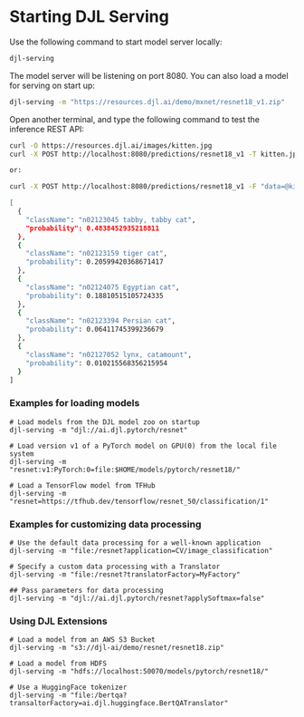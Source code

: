 # Starting DJL Serving

Use the following command to start model server locally:

```sh
djl-serving
```

The model server will be listening on port 8080. You can also load a model for serving on start up:

```sh
djl-serving -m "https://resources.djl.ai/demo/mxnet/resnet18_v1.zip"
```

Open another terminal, and type the following command to test the inference REST API:

```sh
curl -O https://resources.djl.ai/images/kitten.jpg
curl -X POST http://localhost:8080/predictions/resnet18_v1 -T kitten.jpg

or:

curl -X POST http://localhost:8080/predictions/resnet18_v1 -F "data=@kitten.jpg"

[
  {
    "className": "n02123045 tabby, tabby cat",
    "probability": 0.4838452935218811
  },
  {
    "className": "n02123159 tiger cat",
    "probability": 0.20599420368671417
  },
  {
    "className": "n02124075 Egyptian cat",
    "probability": 0.18810515105724335
  },
  {
    "className": "n02123394 Persian cat",
    "probability": 0.06411745399236679
  },
  {
    "className": "n02127052 lynx, catamount",
    "probability": 0.010215568356215954
  }
]
```

### Examples for loading models

```shell
# Load models from the DJL model zoo on startup
djl-serving -m "djl://ai.djl.pytorch/resnet"

# Load version v1 of a PyTorch model on GPU(0) from the local file system
djl-serving -m "resnet:v1:PyTorch:0=file:$HOME/models/pytorch/resnet18/"

# Load a TensorFlow model from TFHub
djl-serving -m "resnet=https://tfhub.dev/tensorflow/resnet_50/classification/1"
```

### Examples for customizing data processing

```shell
# Use the default data processing for a well-known application
djl-serving -m "file:/resnet?application=CV/image_classification"

# Specify a custom data processing with a Translator
djl-serving -m "file:/resnet?translatorFactory=MyFactory"

## Pass parameters for data processing
djl-serving -m "djl://ai.djl.pytorch/resnet?applySoftmax=false"
```

### Using DJL Extensions

```shell
# Load a model from an AWS S3 Bucket
djl-serving -m "s3://djl-ai/demo/resnet/resnet18.zip"

# Load a model from HDFS
djl-serving -m "hdfs://localhost:50070/models/pytorch/resnet18/"

# Use a HuggingFace tokenizer
djl-serving -m "file:/bertqa?transaltorFactory=ai.djl.huggingface.BertQATranslator"
```
